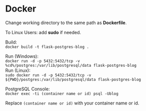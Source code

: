 # Docker

Change working directory to the same path as **Dockerfile**.

To Linux Users: add **sudo** if needed.

Build: <br>
`docker build -t flask-postgres-blog .` 

 Run (Windows): <br>
`docker run -d -p 5432:5432/tcp -v %cd%/postgres:/var/lib/postgresql/data flask-postgres-blog` <br>
 Run (Linux): <br>
`sudo docker run -d -p 5432:5432/tcp -v ${PWD}/postgres:/var/lib/postgresql/data flask-postgres-blog`

PostgreSQL Console: <br>
`docker exec -ti (container name or id) psql -Ublog`

Replace `(container name or id)` with your container name or id.

